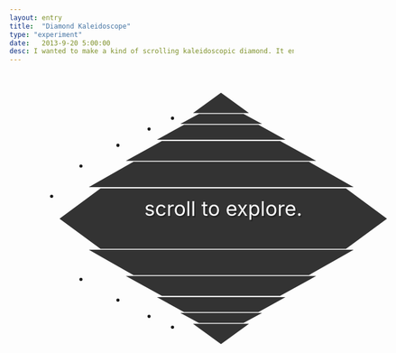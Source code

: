 ```yaml
---
layout: entry
title:  "Diamond Kaleidoscope"
type: "experiment"
date:   2013-9-20 5:00:00
desc: I wanted to make a kind of scrolling kaleidoscopic diamond. It ended up being a really fun problem to solve and kickstarted the entire redesign of this site.
---
```

<!-- Post specific styles -->
<style>
body {
	overflow:hidden;
}

h1 {
	display: none;
}

.posts {
  line-height: 1.5em;
	width: 64em;
  margin: -1.75em auto 0em auto;
  -webkit-transform: scale(0.8);
  -moz-transform: scale(0.8);
  -o-transform: scale(0.8);
  transform: scale(0.8); 
}

.about {
  font-size: 80%;
}
.post {
  font-size: 2em;
  text-align: center;
  margin: .1em auto; }
.post-title {
  color: #FFF;
  position: relative;
  text-shadow: 1px 1px rgba(0, 0, 0, 0.15), 2px 2px rgba(0, 0, 0, 0.15), 3px 3px rgba(0, 0, 0, 0.15); }
.post:nth-child(1),
.post:nth-child(11) {
  width: 0;
  height: 0;
  border-left: 62px solid rgba(0, 0, 0, 0);
  border-right: 62px solid rgba(0, 0, 0, 0);
  z-index: 1000;
  position: relative;
  font-size: 0em; }
.post:nth-child(1) {
  border-bottom: 45px solid #333; }
  .post:nth-child(11) {
  border-top: 45px solid #333; }
  .post:nth-child(2),
  .post:nth-child(10) {
  width: 4.4em;
  border-left: 41px solid rgba(0, 0, 0, 0);
  border-right: 41px solid rgba(0, 0, 0, 0);
  height: 0; }
  .post:nth-child(2) {
  border-bottom: 1em solid #333; }
  .post:nth-child(10) {
  border-top: 1em solid #333; }
 
 .post:nth-child(10) .post-title {
    top: -3.3em; }
    .post:nth-child(2) .post-title,
    .post:nth-child(10) .post-title {
  font-size: .1em; }
  .post:nth-child(3) {
  width: 7.4em;
  border-left: 60px solid rgba(0, 0, 0, 0);
  border-right: 60px solid rgba(0, 0, 0, 0);
  height: 0; }

.post:nth-child(9) {
  width: 7.4em;
  border-left: 60px solid rgba(0, 0, 0, 0);
  border-right: 60px solid rgba(0, 0, 0, 0);
  height: 0; }

.post:nth-child(3) {
  border-bottom: 1.5em solid #333; }
.post:nth-child(9) {
  border-top: 1.5em solid #333; }
.post:nth-child(3) .post-title, .post:nth-child(9) .post-title {
  font-size: .5em; }
.post:nth-child(2) .post-title {
  top: -4.7em; }
.post:nth-child(3) .post-title {
  top: 0em; }
.post:nth-child(9) .post-title {
  top: -2.5em; }
.post:nth-child(4), .post:nth-child(8) {
  width: 11.7em;
  border-left: 80px solid rgba(0, 0, 0, 0);
  border-right: 80px solid rgba(0, 0, 0, 0);
  height: 0; }
.post:nth-child(4) {
  border-bottom: 2em solid #333; }
.post:nth-child(8) {
  border-top: 2em solid #333; }
.post:nth-child(4) .post-title, .post:nth-child(8) .post-title {
  font-size: 1em; }
.post:nth-child(4) .post-title {
  top: .6em; }
.post:nth-child(8) .post-title {
  top: -1.3em; }
.post:nth-child(5), .post:nth-child(7) {
  width: 17.4em;
  border-left: 99px solid rgba(0, 0, 0, 0);
  border-right: 99px solid rgba(0, 0, 0, 0);
  height: 0;
  z-index: 2;
  /* bit of a hacky way to deal with the center diamond piece overlapping */
  position: relative; }
.post:nth-child(5) {
  border-bottom: 2.5em solid #333; }
.post:nth-child(7) {
  border-top: 2.5em solid #333; }
.post:nth-child(5) .post-title, .post:nth-child(7) .post-title {
  font-size: 1.5em; }
.post:nth-child(5) .post-title {
  top: .6em; }
.post:nth-child(7) .post-title {
  top: -1em; }
.post:nth-child(6) {
  margin: 70px auto 0em;
  width: 24.3em;
  height: 0;
  border-top: 0px solid #333;
  border-right: 91px solid rgba(0, 0, 0, 0);
  border-bottom: 67px solid;
  border-left: 91px solid rgba(0, 0, 0, 0);
  border-bottom-color: #333;
  position: relative;
  top: -67px; }
  .post:nth-child(6):after {
    content: '';
    position: absolute;
    left: -91px;
    top: 67px;
    width: 24.3em;
    height: 0;
    border-bottom: 67px solid rgba(0, 0, 0, 0);
    border-right: 91px solid rgba(0, 0, 0, 0);
    border-top: 67px solid;
    border-left: 91px solid rgba(0, 0, 0, 0);
    border-top-color: inherit;
    z-index: -2; }
  .post:nth-child(6) .post-title {
    font-size: 2em;
    top: .82em; }
.post:nth-child(n+12) {
  display: none; }

.space_big {
	margin:0em;
}

.twitter {
	width:100%;
}
</style>
<!-- Post Content -->
</div>
<div class="about">
	<ul class="posts">
		<li class="post post-placeholder tk-adobe-garamond-pro"></li>
		<li class="post post-placeholder tk-adobe-garamond-pro"></li>
		<li class="post post-placeholder tk-adobe-garamond-pro"></li>
		<li class="post post-placeholder tk-adobe-garamond-pro"></li>
		<li class="post post-placeholder tk-adobe-garamond-pro"></li>
		<li class="post post-placeholder tk-adobe-garamond-pro ">
			<span class="post-title">scroll to explore.</span>
		</li>
		<li class="post post-placeholder tk-adobe-garamond-pro"></li>
		<li class="post post-placeholder tk-adobe-garamond-pro"></li>
		<li class="post post-placeholder tk-adobe-garamond-pro"></li>
		<li class="post post-placeholder tk-adobe-garamond-pro"></li>
		<li class="post post-placeholder tk-adobe-garamond-pro"></li>
		<li class="post post-placeholder tk-adobe-garamond-pro ">
			<span class="post-title">hi!</span>
		</li>
		<li class="post post-placeholder tk-adobe-garamond-pro"></li>
		<li class="post post-placeholder tk-adobe-garamond-pro"></li>
		<li class="post post-placeholder tk-adobe-garamond-pro">
			<span class="post-title">i'm dvncan.</span>
		</li>
		<li class="post post-placeholder tk-adobe-garamond-pro">
			<span class="post-title">designer<em class="fancy">  &amp;  </em>developer</span>
		</li>
		<li class="post post-placeholder tk-adobe-garamond-pro">
			<span class="post-title">living in dc</span>
		</li>
		<li class="post post-placeholder tk-adobe-garamond-pro"></li>
		<li class="post post-placeholder tk-adobe-garamond-pro">
			<li class="post post-placeholder tk-adobe-garamond-pro"></li>
			<li class="post post-placeholder tk-adobe-garamond-pro"></li>
			<li class="post post-placeholder tk-adobe-garamond-pro">
				<span class="post-title">currently building things</span>
			</li>
			<li class="post post-placeholder tk-adobe-garamond-pro">
				<a  class="post-title" href="http://www.washingtonpost.com">for the Washington Post</a>
			</li>
			<li class="post post-placeholder tk-adobe-garamond-pro"></li>
			<li class="post post-placeholder tk-adobe-garamond-pro"></li>
			<li class="post post-placeholder tk-adobe-garamond-pro"></li>
			<li class="post post-placeholder tk-adobe-garamond-pro">
				<span class="post-title">I wish the web</span>
			</li>
			<li class="post post-placeholder tk-adobe-garamond-pro">
				<span class="post-title">brought more joy</span>
			</li>
			<li class="post post-placeholder tk-adobe-garamond-pro">
				<span class="post-title">to the world</span>
			</li>
			<li class="post post-placeholder tk-adobe-garamond-pro"></li>
			<li class="post post-placeholder tk-adobe-garamond-pro"></li>
			<li class="post post-placeholder tk-adobe-garamond-pro"></li>
			<li class="post post-placeholder tk-adobe-garamond-pro"></li>
			<li class="post post-placeholder tk-adobe-garamond-pro"></li>
			<li class="post post-placeholder tk-adobe-garamond-pro"></li>
			<li class="post post-placeholder tk-adobe-garamond-pro">
				<span class="post-title">creatively solving problems,</span>
			</li>
			<li class="post post-placeholder tk-adobe-garamond-pro">
				<span class="post-title">making the web and world</span>
			</li>
			<li class="post post-placeholder tk-adobe-garamond-pro">
				<span class="post-title">a nicer place to inhabit</span>
			</li>
			<li class="post post-placeholder tk-adobe-garamond-pro"></li>
			<li class="post post-placeholder tk-adobe-garamond-pro"></li>
			<li class="post post-placeholder tk-adobe-garamond-pro"></li>
			<li class="post post-placeholder tk-adobe-garamond-pro">
				<span class="post-title">this is my digital space</span>
			</li>
			<li class="post post-placeholder tk-adobe-garamond-pro">
				<span class="post-title">to experiment</span>
			</li>
			<li class="post post-placeholder tk-adobe-garamond-pro">
				<span class="post-title">so I'm sorry</span>
			</li>
			<li class="post post-placeholder tk-adobe-garamond-pro">
				<span class="post-title">if things look wonky</span>
			</li>
			<li class="post post-placeholder tk-adobe-garamond-pro">
				<span class="post-title">to you</span>
			</li>
			<li class="post post-placeholder tk-adobe-garamond-pro"></li>
			<li class="post post-placeholder tk-adobe-garamond-pro"></li>
			<li class="post post-placeholder tk-adobe-garamond-pro"></li>
			<li class="post post-placeholder tk-adobe-garamond-pro"></li>
			<li class="post post-placeholder tk-adobe-garamond-pro"></li>
			<li class="post post-placeholder tk-adobe-garamond-pro">
				<span class="post-title">I love coffee</span>
			</li>
			<li class="post post-placeholder tk-adobe-garamond-pro">
				<span class="post-title">and beer/scotch</span>
			</li>
			<li class="post post-placeholder tk-adobe-garamond-pro">
				<span class="post-title">and meeting awesome people</span>
			</li>
			<li class="post post-placeholder tk-adobe-garamond-pro"></li>
			<li class="post post-placeholder tk-adobe-garamond-pro"></li>
			<li class="post post-placeholder tk-adobe-garamond-pro">
				<span class="post-title">if that sounds cool to you</span>
			</li>
			<li class="post post-placeholder tk-adobe-garamond-pro">
				<span class="post-title">send me an email</span>
			</li>
			<li class="post post-placeholder tk-adobe-garamond-pro">
				<span class="post-title">hello@dvncan.com</span>
			</li>
			<li class="post post-placeholder tk-adobe-garamond-pro"></li>
			<li class="post post-placeholder tk-adobe-garamond-pro"></li>
			<li class="post post-placeholder tk-adobe-garamond-pro"></li>
			<li class="post post-placeholder tk-adobe-garamond-pro">
				<span class="post-title">or hit me up on</span>
			</li>
			<li class="post post-placeholder tk-adobe-garamond-pro">
				<span class="post-title">my twitter</span>
			</li>
			<li class="post post-placeholder tk-adobe-garamond-pro">
				<a class="post-title" href="http://www.twitter.com/duncangraham">@duncangraham</a>
			</li>
			<li class="post post-placeholder tk-adobe-garamond-pro"></li>
			<li class="post post-placeholder tk-adobe-garamond-pro"></li>
			<li class="post post-placeholder tk-adobe-garamond-pro"></li>
			<li class="post post-placeholder tk-adobe-garamond-pro"></li>
			<li class="post post-placeholder tk-adobe-garamond-pro"></li>
			<li class="post post-placeholder tk-adobe-garamond-pro"></li>
			<li class="post post-placeholder tk-adobe-garamond-pro">
				<span class="post-title">if you've gotten</span>
			</li>
			<li class="post post-placeholder tk-adobe-garamond-pro">
				<span class="post-title">down this far</span>
			</li>
			<li class="post post-placeholder tk-adobe-garamond-pro">
				<span class="post-title">it's your lucky day!</span>
			</li>
			<li class="post post-placeholder tk-adobe-garamond-pro"></li>
			<li class="post post-placeholder tk-adobe-garamond-pro"></li>
			<li class="post post-placeholder tk-adobe-garamond-pro"></li>
			<li class="post post-placeholder tk-adobe-garamond-pro">
				<span class="post-title">because I've written</span>
			</li>
			<li class="post post-placeholder tk-adobe-garamond-pro">
				<span class="post-title">a haiku for you:</span>
			</li>
			<li class="post post-placeholder tk-adobe-garamond-pro"></li>
			<li class="post post-placeholder tk-adobe-garamond-pro"></li>
			<li class="post post-placeholder tk-adobe-garamond-pro">
				<span class="post-title">beautiful diamond</span>
			</li>
			<li class="post post-placeholder tk-adobe-garamond-pro">
				<span class="post-title">mesmerizes with colors</span>
			</li>
			<li class="post post-placeholder tk-adobe-garamond-pro">
				<span class="post-title">your new overlord</span>
			</li>
			<li class="post post-placeholder tk-adobe-garamond-pro"></li>
			<li class="post post-placeholder tk-adobe-garamond-pro"></li>
			<li class="post post-placeholder tk-adobe-garamond-pro"></li>
			<li class="post post-placeholder tk-adobe-garamond-pro"></li>
			<li class="post post-placeholder tk-adobe-garamond-pro"></li>
			<li class="post post-placeholder tk-adobe-garamond-pro"></li>
			<li class="post post-placeholder tk-adobe-garamond-pro"></li>
			<li class="post post-placeholder tk-adobe-garamond-pro"></li>
			<li class="post post-placeholder tk-adobe-garamond-pro">
				<span class="post-title">- fin -</span>
			</li>
			<li class="post post-placeholder tk-adobe-garamond-pro"></li>
			<li class="post post-placeholder tk-adobe-garamond-pro"></li>
			<li class="post post-placeholder tk-adobe-garamond-pro"></li>
			<li class="post post-placeholder tk-adobe-garamond-pro"></li>
			<li class="post post-placeholder tk-adobe-garamond-pro">
				<span class="post-title">i'd be stoked</span>
			</li>
			<li class="post post-placeholder tk-adobe-garamond-pro">
				<span class="post-title">if you checked out</span>
			</li>
			<li class="post post-placeholder tk-adobe-garamond-pro">
				<span class="post-title"><a href="/index.html">some stuff i've made</a></span>
			</li>
			<li class="post post-placeholder tk-adobe-garamond-pro"></li>
			<li class="post post-placeholder tk-adobe-garamond-pro"></li>
			<li class="post post-placeholder tk-adobe-garamond-pro"></li>
			<li class="post post-placeholder tk-adobe-garamond-pro">
				<span class="post-title">that's the end.</span>
			</li>
			<li class="post post-placeholder tk-adobe-garamond-pro">
				<span class="post-title">it'll restart</span>
			</li>
			<li class="post post-placeholder tk-adobe-garamond-pro">
				<span class="post-title">if you keep scrolling down</span>
			</li>
			<li class="post post-placeholder tk-adobe-garamond-pro"></li>
			<li class="post post-placeholder tk-adobe-garamond-pro"></li>
			<li class="post post-placeholder tk-adobe-garamond-pro"></li>
		</ul>
	</div>

<script src="/js/jquery.js"></script>
<script src="/js/jquery.mousewheel.js"></script>
<script>
//SCROLLING LIST ITEMS OMGZ SO SWAGGED OUT!
var allowed = true; //should slow down the scroll speed

var oneUp = function () {
    var firstChild = $('.post:first-child');
    firstChild.remove();
    firstChild.appendTo('.posts');
};

var oneDown = function () {
    var lastChild = $('.post:last-child');
    lastChild.remove();
    lastChild.prependTo('.posts');
};

//there's gotta be a way to do this that doesn't fire after EVERY keydown
window.onkeydown = function (ev) {
    if (ev.keyCode == 38) {
        oneUp();
    } else if (ev.keyCode == 40) {
        oneDown();
    }
};

$(document).mousewheel(function (event, delta) {
    var dir = delta > 0 ? 'Down' : 'Up';
    if (allowed === true) {
        allowed = false;
        setTimeout(function () {
                allowed = true;
                $(
                	).addClass('hover-active');
            }, //prevents hovering on scroll
            120);

        $(
        	).removeClass('hover-active');

        if (dir == 'Up') {
            oneUp();
        } else {
            oneDown();
        }
    }
});


//COLORS!

// this is awesome. read it. http://krazydad.com/tutorials/makecolors.php
//he's also really goofy, it's great.

//redone using HSL

function rainbow(numOfSteps, step) {
    //there are 360 distinct hue values in hsl
    //unique number representing % through items. increases approaching 360
    var h = (360 / numOfSteps) * step;
    // FUN FACT! ~~ is shorthand for Math.floor(). not relevant anymore, but still useful.

    var color = "hsla(" + h + ", 75%, 60%, 1)";
    return (color);
}

var numPosts = $('.post').length;

$('.post').each(function (key, value) {
    var $this = $(this);
    var color = rainbow(numPosts, key);

    $this.css('border-bottom-color', color);
    $this.css('border-top-color', color);
});

$('.view-option_square').on('click', function(){
	$('body').addClass('view-square');
});

$('.view-option_diamond').on('click', function(){
	$('body').removeClass('view-square');
});

</script>
